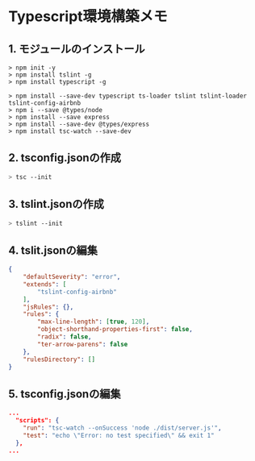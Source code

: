 
# Typescript環境構築メモ

## 1. モジュールのインストール

```
> npm init -y
> npm install tslint -g
> npm install typescript -g

> npm install --save-dev typescript ts-loader tslint tslint-loader tslint-config-airbnb
> npm i --save @types/node
> npm install --save express
> npm install --save-dev @types/express
> npm install tsc-watch --save-dev
```

## 2. tsconfig.jsonの作成

```bash
> tsc --init
```

## 3. tslint.jsonの作成

```bash
> tslint --init
```

## 4. tslit.jsonの編集

```json
{
    "defaultSeverity": "error",
    "extends": [
        "tslint-config-airbnb"
    ],
    "jsRules": {},
    "rules": {
        "max-line-length": [true, 120],
        "object-shorthand-properties-first": false,
        "radix": false,
        "ter-arrow-parens": false
    },
    "rulesDirectory": []
}
```

## 5. tsconfig.jsonの編集

```json
...
  "scripts": {
    "run": "tsc-watch --onSuccess 'node ./dist/server.js'",
    "test": "echo \"Error: no test specified\" && exit 1"
  },
...
```
